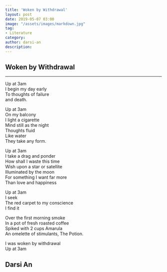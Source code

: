 ```yaml
---
title: 'Woken by Withdrawal'
layout: post
date: 2019-05-07 03:00
image: "/assets/images/markdown.jpg"
tag:
- Literature
category:
author: darsi-an
description: 
---
```


## Woken by Withdrawal

---

Up at 3am  
I begin my day early  
To thoughts of failure  
and death.  

Up at 3am  
On my balcony  
I light a cigarette  
Mind still as the night  
Thoughts fluid  
Like water  
They take any form.  

Up at 3am  
I take a drag and ponder  
How shall I waste this time   
Wish upon a star or satellite  
Illuminated by the moon  
For something I want far more  
Than love and happiness  

Up at 3am  
I seek  
The red carpet to my conscience   
I find it  

Over the first morning smoke  
In a pot of fresh roasted coffee   
Spiked with 2 cups Amarula    
An omelette of stimulants, The Potion.  

I was woken by withdrawal  
Up at 3am  

## Darsi An
